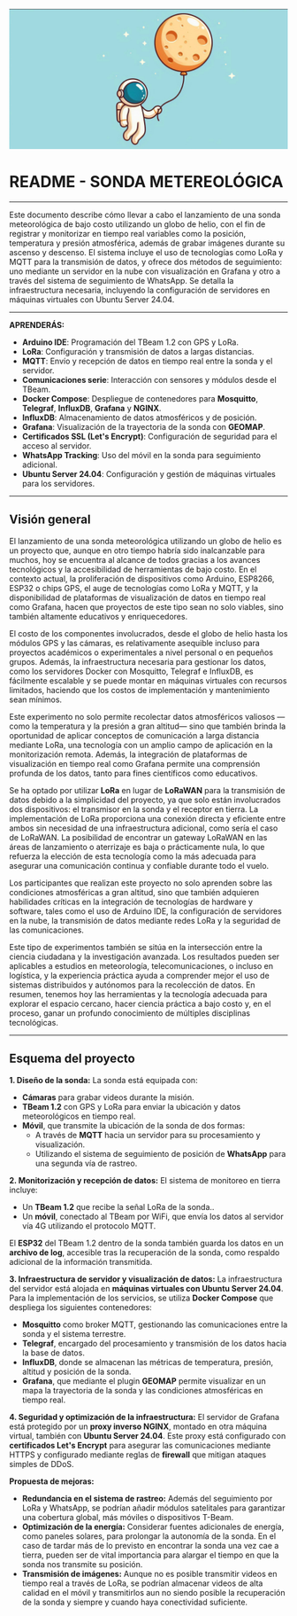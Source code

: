 ![top](assets/astromoon2.jpeg)
# README - SONDA METEREOLÓGICA
---
Este documento describe cómo llevar a cabo el lanzamiento de una sonda meteorológica de bajo costo utilizando un globo de helio, con el fin de registrar y monitorizar en tiempo real variables como la posición, temperatura y presión atmosférica, además de grabar imágenes durante su ascenso y descenso. El sistema incluye el uso de tecnologías como LoRa y MQTT para la transmisión de datos, y ofrece dos métodos de seguimiento: uno mediante un servidor en la nube con visualización en Grafana y otro a través del sistema de seguimiento de WhatsApp. Se detalla la infraestructura necesaria, incluyendo la configuración de servidores en máquinas virtuales con Ubuntu Server 24.04.

---
**APRENDERÁS:**

- **Arduino IDE**: Programación del TBeam 1.2 con GPS y LoRa.
- **LoRa**: Configuración y transmisión de datos a largas distancias.
- **MQTT**: Envío y recepción de datos en tiempo real entre la sonda y el servidor.
- **Comunicaciones serie**: Interacción con sensores y módulos desde el TBeam.
- **Docker Compose**: Despliegue de contenedores para **Mosquitto**, **Telegraf**, **InfluxDB**, **Grafana** y **NGINX**.
- **InfluxDB**: Almacenamiento de datos atmosféricos y de posición.
- **Grafana**: Visualización de la trayectoria de la sonda con **GEOMAP**.
- **Certificados SSL (Let's Encrypt)**: Configuración de seguridad para el acceso al servidor.
- **WhatsApp Tracking**: Uso del móvil en la sonda para seguimiento adicional.
- **Ubuntu Server 24.04**: Configuración y gestión de máquinas virtuales para los servidores.

---
## Visión general

El lanzamiento de una sonda meteorológica utilizando un globo de helio es un proyecto que, aunque en otro tiempo habría sido inalcanzable para muchos, hoy se encuentra al alcance de todos gracias a los avances tecnológicos y la accesibilidad de herramientas de bajo costo. En el contexto actual, la proliferación de dispositivos como Arduino, ESP8266, ESP32 o chips GPS, el auge de tecnologías como LoRa y MQTT, y la disponibilidad de plataformas de visualización de datos en tiempo real como Grafana, hacen que proyectos de este tipo sean no solo viables, sino también altamente educativos y enriquecedores.

El costo de los componentes involucrados, desde el globo de helio hasta los módulos GPS y las cámaras, es relativamente asequible incluso para proyectos académicos o experimentales a nivel personal o en pequeños grupos. Además, la infraestructura necesaria para gestionar los datos, como los servidores Docker con Mosquitto, Telegraf e InfluxDB, es fácilmente escalable y se puede montar en máquinas virtuales con recursos limitados, haciendo que los costos de implementación y mantenimiento sean mínimos.

Este experimento no solo permite recolectar datos atmosféricos valiosos —como la temperatura y la presión a gran altitud— sino que también brinda la oportunidad de aplicar conceptos de comunicación a larga distancia mediante LoRa, una tecnología con un amplio campo de aplicación en la monitorización remota. Además, la integración de plataformas de visualización en tiempo real como Grafana permite una comprensión profunda de los datos, tanto para fines científicos como educativos.

Se ha optado por utilizar **LoRa** en lugar de **LoRaWAN** para la transmisión de datos debido a la simplicidad del proyecto, ya que solo están involucrados dos dispositivos: el transmisor en la sonda y el receptor en tierra. La implementación de LoRa proporciona una conexión directa y eficiente entre ambos sin necesidad de una infraestructura adicional, como sería el caso de LoRaWAN. La posibilidad de encontrar un gateway LoRaWAN en las áreas de lanzamiento o aterrizaje es baja o prácticamente nula, lo que refuerza la elección de esta tecnología como la más adecuada para asegurar una comunicación continua y confiable durante todo el vuelo.

Los participantes que realizan este proyecto no solo aprenden sobre las condiciones atmosféricas a gran altitud, sino que también adquieren habilidades críticas en la integración de tecnologías de hardware y software, tales como el uso de Arduino IDE, la configuración de servidores en la nube, la transmisión de datos mediante redes LoRa y la seguridad de las comunicaciones.

Este tipo de experimentos también se sitúa en la intersección entre la ciencia ciudadana y la investigación avanzada. Los resultados pueden ser aplicables a estudios en meteorología, telecomunicaciones, o incluso en logística, y la experiencia práctica ayuda a comprender mejor el uso de sistemas distribuidos y autónomos para la recolección de datos. En resumen, tenemos hoy las herramientas y la tecnología adecuada para explorar el espacio cercano, hacer ciencia práctica a bajo costo y, en el proceso, ganar un profundo conocimiento de múltiples disciplinas tecnológicas.

---
## Esquema del proyecto

**1. Diseño de la sonda:**
La sonda está equipada con:
- **Cámaras** para grabar videos durante la misión.
- **TBeam 1.2** con GPS y LoRa para enviar la ubicación y datos meteorológicos en tiempo real.
- **Móvil**, que transmite la ubicación de la sonda de dos formas:
  - A través de **MQTT** hacia un servidor para su procesamiento y visualización.
  - Utilizando el sistema de seguimiento de posición de **WhatsApp** para una segunda vía de rastreo.

**2. Monitorización y recepción de datos:**
El sistema de monitoreo en tierra incluye:
- Un **TBeam 1.2** que recibe la señal LoRa de la sonda..
- Un **móvil**, conectado al TBeam por WiFi, que envía los datos al servidor vía 4G utilizando el protocolo MQTT.

El **ESP32** del TBeam 1.2 dentro de la sonda también guarda los datos en un **archivo de log**, accesible tras la recuperación de la sonda, como respaldo adicional de la información transmitida.

**3. Infraestructura de servidor y visualización de datos:**
La infraestructura del servidor está alojada en **máquinas virtuales con Ubuntu Server 24.04**. Para la implementación de los servicios, se utiliza **Docker Compose** que despliega los siguientes contenedores:
- **Mosquitto** como broker MQTT, gestionando las comunicaciones entre la sonda y el sistema terrestre.
- **Telegraf**, encargado del procesamiento y transmisión de los datos hacia la base de datos.
- **InfluxDB**, donde se almacenan las métricas de temperatura, presión, altitud y posición de la sonda.
- **Grafana**, que mediante el plugin **GEOMAP** permite visualizar en un mapa la trayectoria de la sonda y las condiciones atmosféricas en tiempo real.

**4. Seguridad y optimización de la infraestructura:**
El servidor de Grafana está protegido por un **proxy inverso NGINX**, montado en otra máquina virtual, también con **Ubuntu Server 24.04**. Este proxy está configurado con **certificados Let's Encrypt** para asegurar las comunicaciones mediante HTTPS y configurado mediante reglas de **firewall** que mitigan ataques simples de DDoS.

**Propuesta de mejoras:**
- **Redundancia en el sistema de rastreo:** Además del seguimiento por LoRa y WhatsApp, se podrían añadir módulos satelitales para garantizar una cobertura global, más móviles o dispositivos T-Beam.
- **Optimización de la energía:** Considerar fuentes adicionales de energía, como paneles solares, para prolongar la autonomía de la sonda. En el caso de tardar más de lo previsto en encontrar la sonda una vez cae a tierra, pueden ser de vital importancia para alargar el tiempo en que la sonda nos transmite su posición.
- **Transmisión de imágenes:** Aunque no es posible transmitir videos en tiempo real a través de LoRa, se podrían almacenar videos de alta calidad en el móvil y transmitirlos aun no siendo posible la recuperación de la sonda  y siempre y cuando haya conectividad suficiente.

